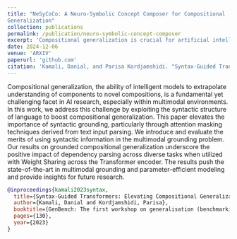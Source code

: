 ```yaml
---
title: "NeSyCoCo: A Neuro-Symbolic Concept Composer for Compositional
Generalization"
collection: publications
permalink: /publication/neuro-symbolic-concept-composer
excerpt: 'Compositional generalization is crucial for artificial intelligence agents tackling intricate reasoning over vision and language (V\&L) problems. While neuro-symbolic methods have demonstrated potential in understanding compositional structures, they face challenges such as the need for symbolic domain representations that typically involve a set of predefined predicates, difficulties in deriving domain predicates from raw data, and the requirement for differentiable operations to compose primitive concepts. To address these issues, we propose NeSyCoCo, which is built on the existing neuro-symbolic frameworks that leverage large language models (LLMs) for obtaining symbolic representations of the domain and map them to differentiable neural computations for V\&L reasoning. Our approach a) augments the natural language inputs with their dependency structure to improve the accuracy of symbolic representations, b) utilizes distributed word representations for handling the variety of linguistically motivated logical predicates that are linked to neural modules, and c) utilizes soft composition of normalized predicate scores for better semantic alignment between symbolic compositions and differentiable operations. NeSyCoCo achieves state-of-the-art results on the ReaSCAN and CLEVR-CoGenT compositional generalization benchmarks, as well as the CLEVR vision-language benchmark. It also maintains high accuracy with new, similar concepts in the CLEVR-SYN benchmark.'
date: 2024-12-06
venue: 'ARXIV'
paperurl: 'github.com'
citation: 'Kamali, Danial, and Parisa Kordjamshidi. "Syntax-Guided Transformers: Elevating Compositional Generalization and Grounding in Multimodal Environments." GenBench: The first workshop on generalisation (benchmarking) in NLP. 2023.'
---
```


Compositional generalization, the ability of intelligent models to extrapolate understanding of components to novel compositions, is a fundamental yet challenging facet in AI research, especially within multimodal environments. In this work, we address this challenge by exploiting the syntactic structure of language to boost compositional generalization. This paper elevates the importance of syntactic grounding, particularly through attention masking techniques derived from text input parsing. We introduce and evaluate the merits of using syntactic information in the multimodal grounding problem. Our results on grounded compositional generalization underscore the positive impact of dependency parsing across diverse tasks when utilized with Weight Sharing across the Transformer encoder. The results push the state-of-the-art in multimodal grounding and parameter-efficient modeling and provide insights for future research.

```bibtex
@inproceedings{kamali2023syntax,
  title={Syntax-Guided Transformers: Elevating Compositional Generalization and Grounding in Multimodal Environments},
  author={Kamali, Danial and Kordjamshidi, Parisa},
  booktitle={GenBench: The first workshop on generalisation (benchmarking) in NLP},
  pages={130},
  year={2023}
}
```
